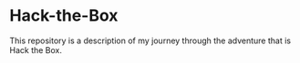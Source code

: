 # Hack-the-Box
This repository is a description of my journey through the adventure that is Hack the Box.

